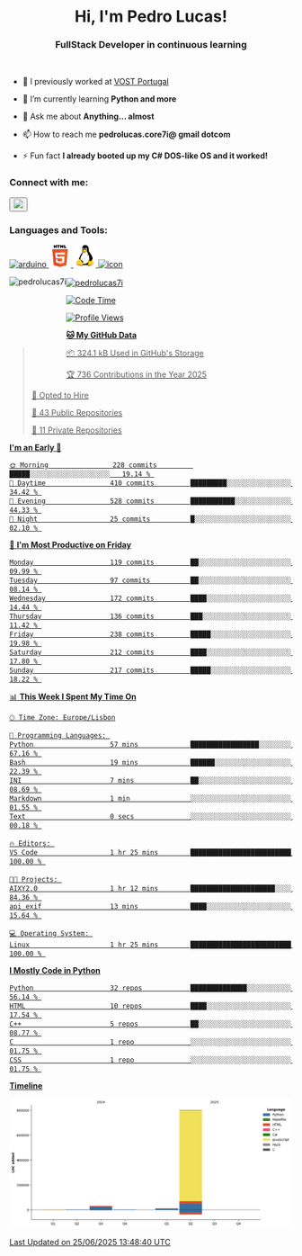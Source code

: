 <h1 align="center">Hi, I'm Pedro Lucas!</h1>
<h3 align="center">FullStack Developer in continuous learning</h3>
<br>

- 🔭 I previously worked at [VOST Portugal](https://github.com/vostpt) 

- 🌱 I’m currently learning **Python and more**

- 💬 Ask me about **Anything... almost**

- 📫 How to reach me **pedrolucas.core7i@ gmail dotcom**

- ⚡ Fun fact **I already booted up my C# DOS-like OS and it worked!**

<h3 align="left">Connect with me:</h3>
<p align="left">
    <div display="flex">
        <a href="https://bsky.app/profile/pedrolucas7i.bsky.social">
            <button>
                <img width=45 src="https://upload.wikimedia.org/wikipedia/commons/7/7a/Bluesky_Logo.svg">
            </button>
        </a>
    </div>
</p>
<h3 align="left">Languages and Tools:</h3>
<p align="left"> <a href="https://www.arduino.cc/" target="_blank" rel="noreferrer"> <img src="https://cdn.worldvectorlogo.com/logos/arduino-1.svg" alt="arduino" width="40" height="40"/> </a> <a href="https://www.w3.org/html/" target="_blank" rel="noreferrer"> <img src="https://raw.githubusercontent.com/devicons/devicon/master/icons/html5/html5-original-wordmark.svg" alt="html5" width="40" height="40"/> </a> <a href="https://www.linux.org/" target="_blank" rel="noreferrer"> <img src="https://raw.githubusercontent.com/devicons/devicon/master/icons/linux/linux-original.svg" alt="linux" width="40" height="40"/> </a> <a href="https://www.python.org" target="_blank" rel="noreferrer"> <img src="https://techstack-generator.vercel.app/python-icon.svg" alt="icon" width="40" height="40" />

<p><img align="left" height="194px" src="https://github-readme-stats.vercel.app/api/top-langs?username=pedrolucas7i&show_icons=true&theme=tokyonight&locale=en&layout=compact" alt="pedrolucas7i" /></p><img height="194px" align="center" src="https://github-readme-stats.vercel.app/api?username=pedrolucas7i&show_icons=true&theme=tokyonight&locale=en" alt="pedrolucas7i" />

<!--START_SECTION:waka-->
![Code Time](http://img.shields.io/badge/Code%20Time-187%20hrs-blue)

![Profile Views](http://img.shields.io/badge/Profile%20Views-0-blue)

**🐱 My GitHub Data** 

> 📦 324.1 kB Used in GitHub's Storage 
 > 
> 🏆 736 Contributions in the Year 2025
 > 
> 💼 Opted to Hire
 > 
> 📜 43 Public Repositories 
 > 
> 🔑 11 Private Repositories 
 > 
**I'm an Early 🐤** 

```text
🌞 Morning                228 commits         █████░░░░░░░░░░░░░░░░░░░░   19.14 % 
🌆 Daytime                410 commits         █████████░░░░░░░░░░░░░░░░   34.42 % 
🌃 Evening                528 commits         ███████████░░░░░░░░░░░░░░   44.33 % 
🌙 Night                  25 commits          █░░░░░░░░░░░░░░░░░░░░░░░░   02.10 % 
```
📅 **I'm Most Productive on Friday** 

```text
Monday                   119 commits         ██░░░░░░░░░░░░░░░░░░░░░░░   09.99 % 
Tuesday                  97 commits          ██░░░░░░░░░░░░░░░░░░░░░░░   08.14 % 
Wednesday                172 commits         ████░░░░░░░░░░░░░░░░░░░░░   14.44 % 
Thursday                 136 commits         ███░░░░░░░░░░░░░░░░░░░░░░   11.42 % 
Friday                   238 commits         █████░░░░░░░░░░░░░░░░░░░░   19.98 % 
Saturday                 212 commits         ████░░░░░░░░░░░░░░░░░░░░░   17.80 % 
Sunday                   217 commits         █████░░░░░░░░░░░░░░░░░░░░   18.22 % 
```


📊 **This Week I Spent My Time On** 

```text
🕑︎ Time Zone: Europe/Lisbon

💬 Programming Languages: 
Python                   57 mins             █████████████████░░░░░░░░   67.16 % 
Bash                     19 mins             ██████░░░░░░░░░░░░░░░░░░░   22.39 % 
INI                      7 mins              ██░░░░░░░░░░░░░░░░░░░░░░░   08.69 % 
Markdown                 1 min               ░░░░░░░░░░░░░░░░░░░░░░░░░   01.55 % 
Text                     0 secs              ░░░░░░░░░░░░░░░░░░░░░░░░░   00.18 % 

🔥 Editors: 
VS Code                  1 hr 25 mins        █████████████████████████   100.00 % 

🐱‍💻 Projects: 
AIXY2.0                  1 hr 12 mins        █████████████████████░░░░   84.36 % 
api_exif                 13 mins             ████░░░░░░░░░░░░░░░░░░░░░   15.64 % 

💻 Operating System: 
Linux                    1 hr 25 mins        █████████████████████████   100.00 % 
```

**I Mostly Code in Python** 

```text
Python                   32 repos            ██████████████░░░░░░░░░░░   56.14 % 
HTML                     10 repos            ████░░░░░░░░░░░░░░░░░░░░░   17.54 % 
C++                      5 repos             ██░░░░░░░░░░░░░░░░░░░░░░░   08.77 % 
C                        1 repo              ░░░░░░░░░░░░░░░░░░░░░░░░░   01.75 % 
CSS                      1 repo              ░░░░░░░░░░░░░░░░░░░░░░░░░   01.75 % 
```



**Timeline**

![Lines of Code chart](https://raw.githubusercontent.com/pedrolucas7i/pedrolucas7i/main/assets/bar_graph.png)


 Last Updated on 25/06/2025 13:48:40 UTC
<!--END_SECTION:waka-->
